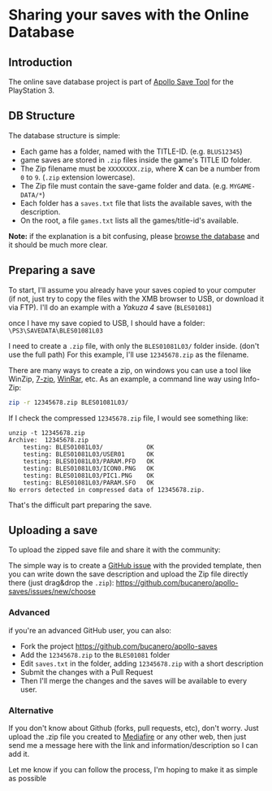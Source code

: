 # Sharing your saves with the Online Database

## Introduction

The online save database project is part of [Apollo Save Tool](https://github.com/bucanero/apollo-ps3) for the PlayStation 3.

## DB Structure

The database structure is simple:
 - Each game has a folder, named with the TITLE-ID. (e.g. `BLUS12345`)
 - game saves are stored in `.zip` files inside the game's TITLE ID folder.
 - The Zip filename must be `XXXXXXXX.zip`, where **X** can be a number from `0` to `9`. (`.zip` extension lowercase).
 - The Zip file must contain the save-game folder and data. (e.g. `MYGAME-DATA/*`)
 - Each folder has a `saves.txt` file that lists the available saves, with the description.
 - On the root, a file `games.txt` lists all the games/title-id's available.

**Note:** if the explanation is a bit confusing, please [browse the database](https://github.com/bucanero/apollo-saves/) and it should be much more clear.

## Preparing a save

To start, I'll assume you already have your saves copied to your computer (if not, just try to copy the files with the XMB browser to USB, or download it via FTP). I'll do an example with a _Yakuza 4_ save (`BLES01081`)

once I have my save copied to USB, I should have a folder:
`\PS3\SAVEDATA\BLES01081L03`

I need to create a `.zip` file, with only the `BLES01081L03/` folder inside. (don't use the full path)
For this example, I'll use `12345678.zip` as the filename.

There are many ways to create a zip, on windows you can use a tool like WinZip, [7-zip](http://www.7-zip.org/), [WinRar](http://www.rarlab.com/), etc. As an example, a command line way using Info-Zip:
```bash
zip -r 12345678.zip BLES01081L03/
```

If I check the compressed `12345678.zip` file, I would see something like:
```
unzip -t 12345678.zip 
Archive:  12345678.zip
    testing: BLES01081L03/            OK
    testing: BLES01081L03/USER01      OK
    testing: BLES01081L03/PARAM.PFD   OK
    testing: BLES01081L03/ICON0.PNG   OK
    testing: BLES01081L03/PIC1.PNG    OK
    testing: BLES01081L03/PARAM.SFO   OK
No errors detected in compressed data of 12345678.zip.
```

That's the difficult part preparing the save.

## Uploading a save

To upload the zipped save file and share it with the community:

The simple way is to create a [GitHub issue](https://github.com/bucanero/apollo-saves/issues/new/choose) with the provided template, then you can write down the save description and upload the Zip file directly there (just drag&drop the `.zip`): https://github.com/bucanero/apollo-saves/issues/new/choose

### Advanced 

if you're an advanced GitHub user, you can also:
 - Fork the project https://github.com/bucanero/apollo-saves
 - Add the `12345678.zip` to the `BLES01081` folder
 - Edit `saves.txt` in the folder, adding `12345678.zip` with a short description
 - Submit the changes with a Pull Request
 - Then I'll merge the changes and the saves will be available to every user.
 
### Alternative

If you don't know about Github (forks, pull requests, etc), don't worry. Just upload the .zip file you created to [Mediafire](http://www.mediafire.com) or any other web, then just send me a message here with the link and information/description so I can add it.

Let me know if you can follow the process, I'm hoping to make it as simple as possible
